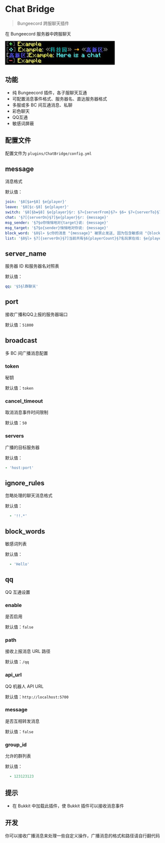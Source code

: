 <!-- markdownlint-disable-file MD024 -->
# Chat Bridge

> Bungeecord 跨服聊天插件

在 Bungeecord 服务器中跨服聊天

![screenshot1](screenshot1.jpg)

## 功能

- 纯 Bungeecord 插件，各子服聊天互通
- 可配置消息事件格式、服务器名、直达服务器格式
- 多服或多 BC 间互通消息、私聊
- 彩色聊天
- QQ互通
- 敏感词屏蔽

## 配置文件

配置文件为 `plugins/ChatBridge/config.yml`

## message

消息格式

默认值：

```yaml
join: '§8[§a+§8] §e{player}'
leave: '§8[§c-§8] §e{player}'
switch: '§8[§b❖§8] §e{player}§r: §7«{serverFrom}§7» §6➟ §7«{serverTo}§7»'
chat: '§7[{serverOn}§7]§e{player}§r: {message}'
msg_sender: '§7§o你悄悄地对{target}说: {message}'
msg_target: '§7§o{sender}悄悄地对你说: {message}'
block_word: '§8§l» §c你的消息 "{message}" 被禁止发送, 因为包含敏感词 "{blockWord}"'
list: '§8§l» §7[{serverOn}§7]当前共有§6{playerCount}§7名玩家在线: §e{playerList}'
```

## server_name

服务器 ID 和服务器名对照表

默认值：

```yaml
qq: '§5§l群聊天'
```

## port

接收广播和QQ上报的服务器端口

默认值：`51800`

## broadcast

多 BC 间广播消息配置

### token

秘钥

默认值：`token`

### cancel_timeout

取消消息事件时间限制

默认值：`50`

### servers

广播的目标服务器

默认值：

```yaml
- 'host:port'
```

## ignore_rules

忽略处理的聊天消息格式

默认值：

```yaml
  - '!!.*'
```

## block_words

敏感词列表

默认值：

```yaml
  - 'Hello'
```

## qq

QQ 互通设置

### enable

是否启用

默认值：`false`

### path

接收上报消息 URL 路径

默认值：`/qq`

### api_url

QQ 机器人 API URL

默认值：`http://localhost:5700`

### message

是否互相转发消息

默认值：`false`

### group_id

允许的群列表

默认值：

```yaml
  - 123123123
```

## 提示

- 在 Bukkit 中加载此插件，使 Bukkit 插件可以接收消息事件

## 开发

你可以接收广播消息来处理一些自定义操作，广播消息的格式和路径请自行翻代码
